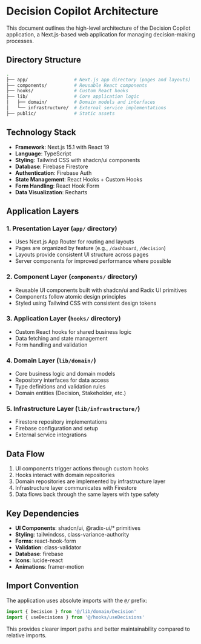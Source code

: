 # Decision Copilot Architecture

This document outlines the high-level architecture of the Decision Copilot application, a Next.js-based web application for managing decision-making processes.

## Directory Structure

```sh
.
├── app/                 # Next.js app directory (pages and layouts)
├── components/          # Reusable React components
├── hooks/               # Custom React hooks
├── lib/                 # Core application logic
│   ├── domain/          # Domain models and interfaces
│   └── infrastructure/  # External service implementations
├── public/              # Static assets
```

## Technology Stack

- **Framework**: Next.js 15.1 with React 19
- **Language**: TypeScript
- **Styling**: Tailwind CSS with shadcn/ui components
- **Database**: Firebase Firestore
- **Authentication**: Firebase Auth
- **State Management**: React Hooks + Custom Hooks
- **Form Handling**: React Hook Form
- **Data Visualization**: Recharts

## Application Layers

### 1. Presentation Layer (`app/` directory)
- Uses Next.js App Router for routing and layouts
- Pages are organized by feature (e.g., `/dashboard`, `/decision`)
- Layouts provide consistent UI structure across pages
- Server components for improved performance where possible

### 2. Component Layer (`components/` directory)
- Reusable UI components built with shadcn/ui and Radix UI primitives
- Components follow atomic design principles
- Styled using Tailwind CSS with consistent design tokens

### 3. Application Layer (`hooks/` directory)
- Custom React hooks for shared business logic
- Data fetching and state management
- Form handling and validation

### 4. Domain Layer (`lib/domain/`)
- Core business logic and domain models
- Repository interfaces for data access
- Type definitions and validation rules
- Domain entities (Decision, Stakeholder, etc.)

### 5. Infrastructure Layer (`lib/infrastructure/`)
- Firestore repository implementations
- Firebase configuration and setup
- External service integrations

## Data Flow

1. UI components trigger actions through custom hooks
2. Hooks interact with domain repositories
3. Domain repositories are implemented by infrastructure layer
4. Infrastructure layer communicates with Firestore
5. Data flows back through the same layers with type safety

## Key Dependencies

- **UI Components**: shadcn/ui, @radix-ui/* primitives
- **Styling**: tailwindcss, class-variance-authority
- **Forms**: react-hook-form
- **Validation**: class-validator
- **Database**: firebase
- **Icons**: lucide-react
- **Animations**: framer-motion

## Import Convention

The application uses absolute imports with the `@/` prefix:

```typescript
import { Decision } from '@/lib/domain/Decision'
import { useDecisions } from '@/hooks/useDecisions'
```

This provides clearer import paths and better maintainability compared to relative imports.
